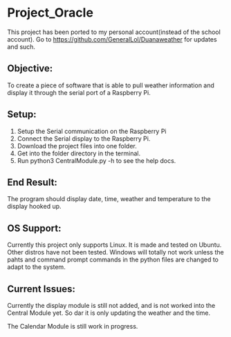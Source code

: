 # Project_Oracle
This project has been ported to my personal account(instead of the school account). Go to https://github.com/GeneralLol/Duanaweather for updates and such.
## Objective: 
To create a piece of software that is able to pull weather information and display it through the serial port of a Raspberry Pi. 

## Setup: 
  1. Setup the Serial communication on the Raspberry Pi
  2. Connect the Serial display to the Raspberry Pi. 
  3. Download the project files into one folder. 
  4. Get into the folder directory in the terminal. 
  5. Run python3 CentralModule.py -h to see the help docs. 
 
 ## End Result: 
 The program should display date, time, weather and temperature to the display hooked up. 
 
 ## OS Support: 
 Currently this project only supports Linux. It is made and tested on Ubuntu. Other distros have not been tested. Windows will totally not work unless the pahts and command prompt commands in the python files are changed to adapt to the system. 

 ## Current Issues:
 Currently the display module is still not added, and is not worked into the Central Module yet. So dar it is only updating the weather and the time. 
 
 The Calendar Module is still work in progress. 
